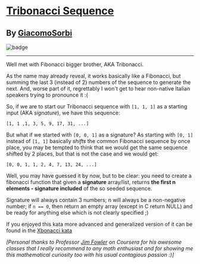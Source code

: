 # [Tribonacci Sequence](https://www.codewars.com/kata/556deca17c58da83c00002db)
## By [GiacomoSorbi](https://www.codewars.com/users/GiacomoSorbi)
![badge](https://www.codewars.com/users/csantosr/badges/small)
<hr/>
Well met with Fibonacci bigger brother, AKA Tribonacci.

As the name may already reveal, it works basically like a Fibonacci, but summing the last 3 (instead of 2) numbers of the sequence to generate the next. And, worse part of it, regrettably I won't get to hear non-native Italian speakers trying to pronounce it :(

So, if we are to start our Tribonacci sequence with `[1, 1, 1]` as a starting input (AKA *signature*), we have this sequence:

```
[1, 1 ,1, 3, 5, 9, 17, 31, ...]
```

But what if we started with `[0, 0, 1]` as a signature? As starting with `[0, 1]` instead of `[1, 1]` basically *shifts* the common Fibonacci sequence by once place, you may be tempted to think that we would get the same sequence shifted by 2 places, but that is not the case and we would get:

```
[0, 0, 1, 1, 2, 4, 7, 13, 24, ...]
```

Well, you may have guessed it by now, but to be clear: you need to create a fibonacci function that given a **signature** array/list, returns **the first n elements - signature included** of the so seeded sequence.

Signature will always contain 3 numbers; n will always be a non-negative number; if `n == 0`, then return an empty array (except in C return NULL) and be ready for anything else which is not clearly specified ;)

If you enjoyed this kata more advanced and generalized version of it can be found in the <a href="http://www.codewars.com/kata/fibonacci-tribonacci-and-friends"  target="_blank" title="Xbonacci sequence">Xbonacci kata</a>

*[Personal thanks to Professor <a href="https://www.coursera.org/instructor/jimfowler" target="_blank" title="Jim Fowler">Jim Fowler</a> on Coursera for his awesome classes that I really recommend to any math enthusiast and for showing me this mathematical curiosity too with his usual contagious passion :)]*